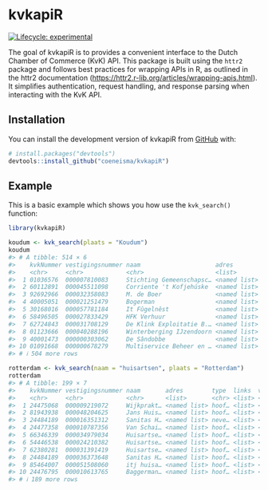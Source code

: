 
<!-- README.md is generated from README.Rmd. Please edit that file -->

# kvkapiR

<!-- badges: start -->
[![Lifecycle:
experimental](https://img.shields.io/badge/lifecycle-experimental-orange.svg)](https://lifecycle.r-lib.org/articles/stages.html#experimental)
<!-- badges: end -->

The goal of kvkapiR is to provides a convenient interface to the Dutch
Chamber of Commerce (KvK) API. This package is built using the `httr2`
package and follows best practices for wrapping APIs in R, as outlined
in the httr2 documentation
(<https://httr2.r-lib.org/articles/wrapping-apis.html>). It simplifies
authentication, request handling, and response parsing when interacting
with the KvK API.

## Installation

You can install the development version of kvkapiR from
[GitHub](https://github.com/) with:

``` r
# install.packages("devtools")
devtools::install_github("coeneisma/kvkapiR")
```

## Example

This is a basic example which shows you how use the `kvk_search()`
function:

``` r
library(kvkapiR)

koudum <- kvk_search(plaats = "Koudum")
koudum
#> # A tibble: 514 × 6
#>    kvkNummer vestigingsnummer naam                     adres        type  links 
#>    <chr>     <chr>            <chr>                    <list>       <chr> <list>
#>  1 01036576  000007810083     Stichting Gemeenschapsc… <named list> neve… <list>
#>  2 60112891  000045511098     Corriente 't Kofjehúske  <named list> neve… <list>
#>  3 92692966  000032358083     M. de Boer               <named list> neve… <list>
#>  4 40005051  000021251479     Bogerman                 <named list> neve… <list>
#>  5 30168016  000057781184     It Fûgelnêst             <named list> neve… <list>
#>  6 58496505  000027833429     HFK Verhuur              <named list> hoof… <list>
#>  7 62724843  000031708129     De Klink Exploitatie B.… <named list> hoof… <list>
#>  8 01123666  000040288196     Winterberging IJzendoorn <named list> hoof… <list>
#>  9 40001473  000000303062     De Sândobbe              <named list> hoof… <list>
#> 10 01091668  000000678279     Multiservice Beheer en … <named list> hoof… <list>
#> # ℹ 504 more rows
```

``` r
rotterdam <- kvk_search(naam = "huisartsen", plaats = "Rotterdam")
rotterdam
#> # A tibble: 199 × 7
#>    kvkNummer vestigingsnummer naam       adres        type  links  vervallenNaam
#>    <chr>     <chr>            <chr>      <list>       <chr> <list> <chr>        
#>  1 24475068  000009219072     Wijkprakt… <named list> hoof… <list> <NA>         
#>  2 81943938  000048204625     Jans Huis… <named list> hoof… <list> <NA>         
#>  3 24484189  000016351312     Sanitas H… <named list> neve… <list> <NA>         
#>  4 24477358  000010787356     Van Schai… <named list> hoof… <list> <NA>         
#>  5 66346339  000034979034     Huisartse… <named list> hoof… <list> <NA>         
#>  6 54446538  000024210382     Huisartse… <named list> hoof… <list> <NA>         
#>  7 62380281  000031391419     Huisartse… <named list> hoof… <list> <NA>         
#>  8 24484189  000036373648     Sanitas H… <named list> hoof… <list> <NA>         
#>  9 85464007  000051508060     itj huisa… <named list> hoof… <list> <NA>         
#> 10 24476795  000010613765     Baggerman… <named list> hoof… <list> <NA>         
#> # ℹ 189 more rows
```
